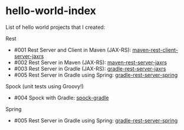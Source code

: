 # hello-world-index
List of hello world projects that I created:

Rest
* #001 Rest Server and Client in Maven (JAX-RS): [maven-rest-client-server-jaxrs](https://github.com/topera/maven-rest-client-server-jaxrs)
* #002 Rest Server in Maven (JAX-RS): [maven-rest-server-jaxrs](https://github.com/topera/maven-rest-server-jaxrs)
* #003 Rest Server in Gradle (JAX-RS): [gradle-rest-server-jaxrs](https://github.com/topera/gradle-rest-server-jaxrs)
* #005 Rest Server in Gradle using Spring: [gradle-rest-server-spring](https://github.com/topera/gradle-rest-server-spring)

Spock (unit tests using Groovy!)
* #004 Spock with Gradle: [spock-gradle](https://github.com/topera/gradle-spock)

Spring
* #005 Rest Server in Gradle using Spring: [gradle-rest-server-spring](https://github.com/topera/gradle-rest-server-spring)

